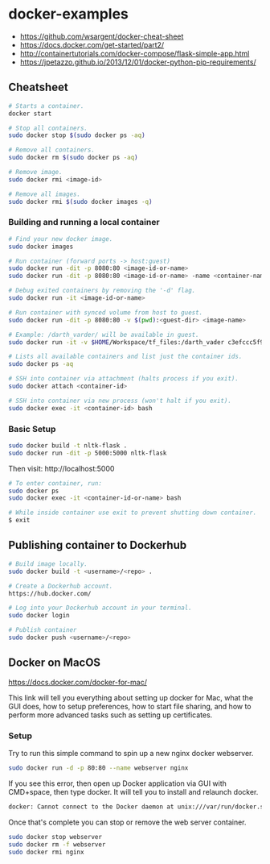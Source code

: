 # docker-examples
- https://github.com/wsargent/docker-cheat-sheet
- https://docs.docker.com/get-started/part2/
- http://containertutorials.com/docker-compose/flask-simple-app.html
- https://jpetazzo.github.io/2013/12/01/docker-python-pip-requirements/

## Cheatsheet

```bash
# Starts a container.
docker start

# Stop all containers.
sudo docker stop $(sudo docker ps -aq)

# Remove all containers.
sudo docker rm $(sudo docker ps -aq)

# Remove image.
sudo docker rmi <image-id>

# Remove all images.
sudo docker rmi $(sudo docker images -q)
```

### Building and running a local container

```bash
# Find your new docker image.
sudo docker images

# Run container (forward ports -> host:guest)
sudo docker run -dit -p 8080:80 <image-id-or-name>
sudo docker run -dit -p 8080:80 <image-id-or-name> -name <container-name>

# Debug exited containers by removing the '-d' flag.
sudo docker run -it <image-id-or-name>

# Run container with synced volume from host to guest.
sudo docker run -dit -p 8080:80 -v $(pwd):<guest-dir> <image-name>

# Example: /darth_varder/ will be available in guest.
sudo docker run -it -v $HOME/Workspace/tf_files:/darth_vader c3efccc5f94f

# Lists all available containers and list just the container ids.
sudo docker ps -aq

# SSH into container via attachment (halts process if you exit).
sudo docker attach <container-id>

# SSH into container via new process (won't halt if you exit).
sudo docker exec -it <container-id> bash
```

### Basic Setup
```bash
sudo docker build -t nltk-flask .
sudo docker run -dit -p 5000:5000 nltk-flask
```

Then visit: http://localhost:5000

```bash
# To enter container, run:
sudo docker ps
sudo docker exec -it <container-id-or-name> bash

# While inside container use exit to prevent shutting down container.
$ exit
```

## Publishing container to Dockerhub

```bash
# Build image locally.
sudo docker build -t <username>/<repo> .

# Create a Dockerhub account.
https://hub.docker.com/

# Log into your Dockerhub account in your terminal.
sudo docker login

# Publish container
sudo docker push <username>/<repo>
```

## Docker on MacOS

https://docs.docker.com/docker-for-mac/

This link will tell you everything about setting up docker for Mac, what the GUI does,
how to setup preferences, how to start file sharing, and how to perform more advanced
tasks such as setting up certificates.

### Setup
Try to run this simple command to spin up a new nginx docker webserver.
```bash
sudo docker run -d -p 80:80 --name webserver nginx
```

If you see this error, then open up Docker application via GUI with CMD+space, then
type docker. It will tell you to install and relaunch docker.
```bash
docker: Cannot connect to the Docker daemon at unix:///var/run/docker.sock. Is the docker daemon running?.
```

Once that's complete you can stop or remove the web server container.
```bash
sudo docker stop webserver
sudo docker rm -f webserver
sudo docker rmi nginx
```
